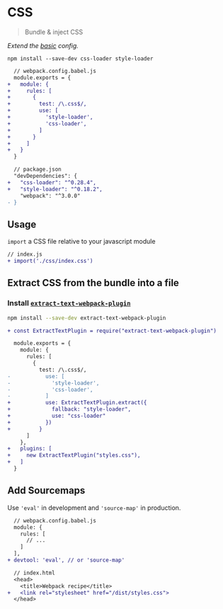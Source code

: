 # CSS
> Bundle & inject CSS

*Extend the [basic](https://github.com/mrmartineau/webpack-recipes/blob/master/basic/webpack.config.babel.js) config.*

```
npm install --save-dev css-loader style-loader
```

```diff
  // webpack.config.babel.js
  module.exports = {
+   module: {
+     rules: [
+       {
+         test: /\.css$/,
+         use: [
+           'style-loader',
+           'css-loader',
+         ]
+       }
+     ]
+   }
  }

  // package.json
  "devDependencies": {
+   "css-loader": "^0.28.4",
+   "style-loader": "^0.18.2",
    "webpack": "^3.0.0"
- }
```

## Usage
`import` a CSS file relative to your javascript module

```diff
// index.js
+ import('./css/index.css')
```

## Extract CSS from the bundle into a file

### Install [`extract-text-webpack-plugin`](https://github.com/webpack-contrib/extract-text-webpack-plugin)

```sh
npm install --save-dev extract-text-webpack-plugin
```

```diff
+ const ExtractTextPlugin = require("extract-text-webpack-plugin")

  module.exports = {
    module: {
      rules: [
        {
          test: /\.css$/,
-           use: [
-             'style-loader',
-             'css-loader',
-           ]
+           use: ExtractTextPlugin.extract({
+             fallback: "style-loader",
+             use: "css-loader"
+           })
+         }
      ]
    },
+   plugins: [
+     new ExtractTextPlugin("styles.css"),
+   ]
  }
```

## Add Sourcemaps
Use `'eval'` in development and `'source-map'` in production.

```diff
  // webpack.config.babel.js
  module: {
    rules: [
      // ...
    ]
  ],
+ devtool: 'eval', // or 'source-map'

  // index.html
  <head>
    <title>Webpack recipe</title>
+   <link rel="stylesheet" href="/dist/styles.css">
  </head>
```

